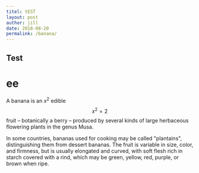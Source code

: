 ```yaml
---
titel: tEST
layout: post
author: jill
date: 2018-08-20
permalink: /banana/
---
```

## Test
# ee
A banana is an $x^2$ edible$$x^2=2$$ fruit – botanically a berry – produced by several
kinds of large herbaceous flowering plants in the genus Musa.

In some countries, bananas used for cooking may be called "plantains",
distinguishing them from dessert bananas. The fruit is variable in size,
color, and firmness, but is usually elongated and curved, with soft
flesh rich in starch covered with a rind, which may be green, yellow,
red, purple, or brown when ripe.
